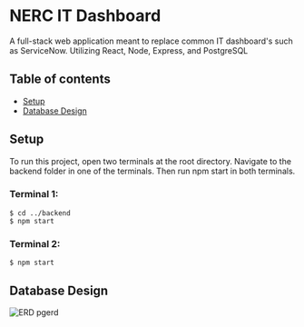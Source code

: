 # NERC IT Dashboard
A full-stack web application meant to replace common IT dashboard's such as ServiceNow.
Utilizing React, Node, Express, and PostgreSQL


## Table of contents
* [Setup](#setup)
* [Database Design](#database-design)
	
	
## Setup
To run this project, open two terminals at the root directory.
Navigate to the backend folder in one of the terminals.
Then run npm start in both terminals.

### Terminal 1:
```
$ cd ../backend
$ npm start
```

### Terminal 2:
```
$ npm start
```


## Database Design
![ERD pgerd](https://github.com/al70023/NERC-Dashboard-Demo/assets/87347668/7f97d298-b664-444d-9e34-a2cebe796fcf)
